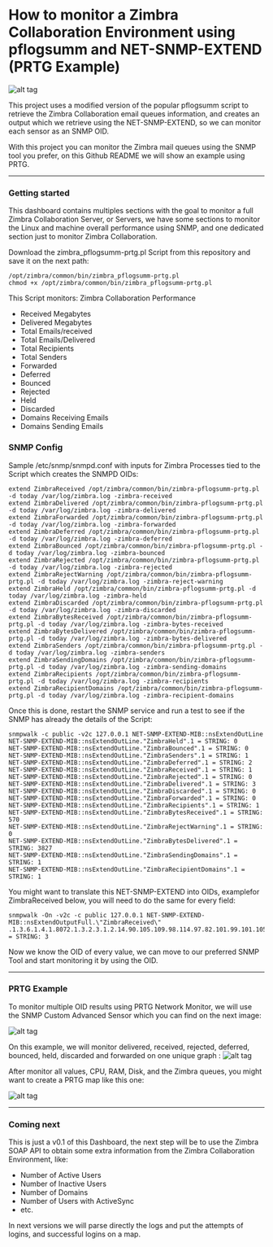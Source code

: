 How to monitor a Zimbra Collaboration Environment using pflogsumm and NET-SNMP-EXTEND (PRTG Example)
===================

![alt tag](https://www.jorgedelacruz.es/wp-content/uploads/2017/08/zimbra-prtg-snmp-018.png)

This project uses a modified version of the popular pflogsumm script to retrieve the Zimbra Collaboration email queues information, and creates an output which we retrieve using the NET-SNMP-EXTEND, so we can monitor each sensor as an SNMP OID.

With this project you can monitor the Zimbra mail queues using the SNMP tool you prefer, on this Github README we will show an example using PRTG.

----------

### Getting started
This dashboard contains multiples sections with the goal to monitor a full Zimbra Collaboration Server, or Servers, we have some sections to monitor the Linux and machine overall performance using SNMP, and one dedicated section just to monitor Zimbra Collaboration.

Download the zimbra_pflogsumm-prtg.pl Script from this repository and save it on the next path: 
```
/opt/zimbra/common/bin/zimbra_pflogsumm-prtg.pl
chmod +x /opt/zimbra/common/bin/zimbra_pflogsumm-prtg.pl
```
This Script monitors:
Zimbra Collaboration Performance
* Received Megabytes
* Delivered Megabytes
* Total Emails/received
* Total Emails/Delivered
* Total Recipients
* Total Senders
* Forwarded
* Deferred
* Bounced
* Rejected
* Held
* Discarded
* Domains Receiving Emails
* Domains Sending Emails

### SNMP Config

Sample /etc/snmp/snmpd.conf with inputs for Zimbra Processes tied to the Script which creates the SNMPD OIDs:

```
extend ZimbraReceived /opt/zimbra/common/bin/zimbra-pflogsumm-prtg.pl -d today /var/log/zimbra.log -zimbra-received
extend ZimbraDelivered /opt/zimbra/common/bin/zimbra-pflogsumm-prtg.pl -d today /var/log/zimbra.log -zimbra-delivered
extend ZimbraForwarded /opt/zimbra/common/bin/zimbra-pflogsumm-prtg.pl -d today /var/log/zimbra.log -zimbra-forwarded
extend ZimbraDeferred /opt/zimbra/common/bin/zimbra-pflogsumm-prtg.pl -d today /var/log/zimbra.log -zimbra-deferred
extend ZimbraBounced /opt/zimbra/common/bin/zimbra-pflogsumm-prtg.pl -d today /var/log/zimbra.log -zimbra-bounced
extend ZimbraRejected /opt/zimbra/common/bin/zimbra-pflogsumm-prtg.pl -d today /var/log/zimbra.log -zimbra-rejected
extend ZimbraRejectWarning /opt/zimbra/common/bin/zimbra-pflogsumm-prtg.pl -d today /var/log/zimbra.log -zimbra-reject-warning
extend ZimbraHeld /opt/zimbra/common/bin/zimbra-pflogsumm-prtg.pl -d today /var/log/zimbra.log -zimbra-held
extend ZimbraDiscarded /opt/zimbra/common/bin/zimbra-pflogsumm-prtg.pl -d today /var/log/zimbra.log -zimbra-discarded
extend ZimbraBytesReceived /opt/zimbra/common/bin/zimbra-pflogsumm-prtg.pl -d today /var/log/zimbra.log -zimbra-bytes-received
extend ZimbraBytesDelivered /opt/zimbra/common/bin/zimbra-pflogsumm-prtg.pl -d today /var/log/zimbra.log -zimbra-bytes-delivered
extend ZimbraSenders /opt/zimbra/common/bin/zimbra-pflogsumm-prtg.pl -d today /var/log/zimbra.log -zimbra-senders
extend ZimbraSendingDomains /opt/zimbra/common/bin/zimbra-pflogsumm-prtg.pl -d today /var/log/zimbra.log -zimbra-sending-domains
extend ZimbraRecipients /opt/zimbra/common/bin/zimbra-pflogsumm-prtg.pl -d today /var/log/zimbra.log -zimbra-recipients
extend ZimbraRecipientDomains /opt/zimbra/common/bin/zimbra-pflogsumm-prtg.pl -d today /var/log/zimbra.log -zimbra-recipient-domains
```

Once this is done, restart the SNMP service and run a test to see if the SNMP has already the details of the Script:

```
snmpwalk -c public -v2c 127.0.0.1 NET-SNMP-EXTEND-MIB::nsExtendOutLine
NET-SNMP-EXTEND-MIB::nsExtendOutLine."ZimbraHeld".1 = STRING: 0
NET-SNMP-EXTEND-MIB::nsExtendOutLine."ZimbraBounced".1 = STRING: 0
NET-SNMP-EXTEND-MIB::nsExtendOutLine."ZimbraSenders".1 = STRING: 1
NET-SNMP-EXTEND-MIB::nsExtendOutLine."ZimbraDeferred".1 = STRING: 2
NET-SNMP-EXTEND-MIB::nsExtendOutLine."ZimbraReceived".1 = STRING: 1
NET-SNMP-EXTEND-MIB::nsExtendOutLine."ZimbraRejected".1 = STRING: 0
NET-SNMP-EXTEND-MIB::nsExtendOutLine."ZimbraDelivered".1 = STRING: 3
NET-SNMP-EXTEND-MIB::nsExtendOutLine."ZimbraDiscarded".1 = STRING: 0
NET-SNMP-EXTEND-MIB::nsExtendOutLine."ZimbraForwarded".1 = STRING: 0
NET-SNMP-EXTEND-MIB::nsExtendOutLine."ZimbraRecipients".1 = STRING: 1
NET-SNMP-EXTEND-MIB::nsExtendOutLine."ZimbraBytesReceived".1 = STRING: 570
NET-SNMP-EXTEND-MIB::nsExtendOutLine."ZimbraRejectWarning".1 = STRING: 0
NET-SNMP-EXTEND-MIB::nsExtendOutLine."ZimbraBytesDelivered".1 = STRING: 3827
NET-SNMP-EXTEND-MIB::nsExtendOutLine."ZimbraSendingDomains".1 = STRING: 1
NET-SNMP-EXTEND-MIB::nsExtendOutLine."ZimbraRecipientDomains".1 = STRING: 1
```

You might want to translate this NET-SNMP-EXTEND into OIDs, examplefor ZimbraReceived below, you will need to do the same for every field:

```
snmpwalk -On -v2c -c public 127.0.0.1 NET-SNMP-EXTEND-MIB::nsExtendOutputFull.\"ZimbraReceived\"
.1.3.6.1.4.1.8072.1.3.2.3.1.2.14.90.105.109.98.114.97.82.101.99.101.105.118.101.100 = STRING: 3
```

Now we know the OID of every value, we can move to our preferred SNMP Tool and start monitoring it by using the OID.

----------

### PRTG Example
To monitor multiple OID results using PRTG Network Monitor, we will use the SNMP Custom Advanced Sensor which you can find on the next image:

![alt tag](https://www.jorgedelacruz.es/wp-content/uploads/2017/08/zimbra-prtg-snmp-011.png)

On this example, we will monitor delivered, received, rejected, deferred, bounced, held, discarded and forwarded on one unique graph :
![alt tag](https://www.jorgedelacruz.es/wp-content/uploads/2017/08/zimbra-prtg-snmp-012.png)

After monitor all values, CPU, RAM, Disk, and the Zimbra queues, you might want to create a PRTG map like this one:

![alt tag](https://www.jorgedelacruz.es/wp-content/uploads/2017/08/zimbra-prtg-snmp-018.png)

----------

### Coming next
This is just a v0.1 of this Dashboard, the next step will be to use the Zimbra SOAP API to obtain some extra information from the Zimbra Collaboration Environment, like:
* Number of Active Users
* Number of Inactive Users
* Number of Domains
* Number of Users with ActiveSync
* etc.

In next versions we will parse directly the logs and put the attempts of logins, and successful logins on a map.
